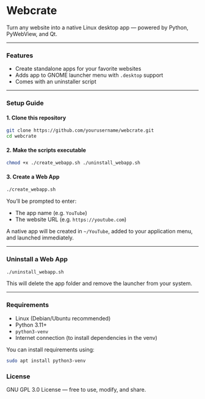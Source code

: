 # Webcrate

Turn any website into a native Linux desktop app — powered by Python, PyWebView, and Qt.

---

### Features

- Create standalone apps for your favorite websites
- Adds app to GNOME launcher menu with `.desktop` support
- Comes with an uninstaller script

---

### Setup Guide

#### 1. Clone this repository

```bash
git clone https://github.com/yourusername/webcrate.git
cd webcrate
```

#### 2. Make the scripts executable

```bash
chmod +x ./create_webapp.sh ./uninstall_webapp.sh
```

#### 3. Create a Web App

```bash
./create_webapp.sh
```

You’ll be prompted to enter:
- The app name (e.g. `YouTube`)
- The website URL (e.g. `https://youtube.com`)

A native app will be created in `~/YouTube`, added to your application menu, and launched immediately.

---

### Uninstall a Web App

```bash
./uninstall_webapp.sh
```

This will delete the app folder and remove the launcher from your system.

---

### Requirements

- Linux (Debian/Ubuntu recommended)
- Python 3.11+
- `python3-venv`
- Internet connection (to install dependencies in the venv)

You can install requirements using:

```bash
sudo apt install python3-venv
```

### License

GNU GPL 3.0 License — free to use, modify, and share.
